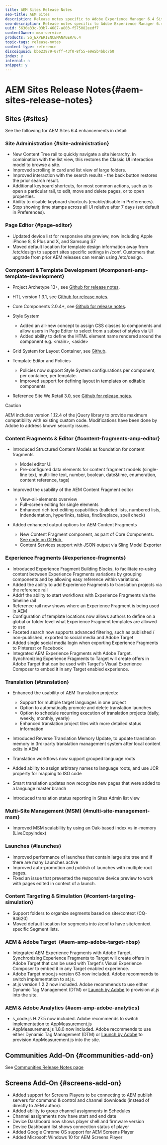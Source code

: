 ```yaml
---
title: AEM Sites Release Notes
seo-title: AEM Sites
description: Release notes specific to Adobe Experience Manager 6.4 Sites.
seo-description: Release notes specific to Adobe Experience Manager 6.4 Sites.
uuid: 5630a33c-03b7-4687-a803-f575082eedf7
contentOwner: msm-service
products: SG_EXPERIENCEMANAGER/6.4
topic-tags: release-notes
content-type: reference
discoiquuid: bb623979-07ff-43f0-8f55-e9e5b4bbc7b0
index: y
internal: n
snippet: y
---
```


# AEM Sites Release Notes{#aem-sites-release-notes}

## Sites {#sites}

See the following for AEM Sites 6.4 enhancements in detail:

### Site Administration {#site-administration}

* New Content Tree rail to quickly navigate a site hierarchy. In combination with the list view, this restores the Classic UI interaction model to browse a site.
* Improved scrolling in card and list view of large folders. 
* Improved interaction with the search results - the back button restores the prior search result.
* Additional keyboard shortcuts, for most common actions, such as to open a particular rail, to edit, move and delete pages, or to open properties.
* Ability to disable keyboard shortcuts (enable/disable in Preferences). 
* Stop showing time stamps across all UI relative after 7 days (set default in Preferences).

### Page Editor {#page-editor}

* Updated device list for responsive site preview, now including Apple iPhone 8, 8 Plus and X, and Samsung S7
* Moved default location for template design information away from /etc/design to support sites specific settings in /conf. Customers that upgrade from prior AEM releases can remain using /etc/design.

### Component &amp; Template Development {#component-amp-template-development}

* Project Archetype 13+, see [Github for release notes](https://github.com/Adobe-Marketing-Cloud/aem-project-archetype/releases).
* HTL version 1.3.1, see [Github for release notes](https://github.com/Adobe-Marketing-Cloud/htl-spec/releases/tag/1.3.1).
* Core Components 2.0.4+, see [Github for release notes](https://github.com/Adobe-Marketing-Cloud/aem-core-wcm-components/releases).
* Style System

    * Added an all-new concept to assign CSS classes to components and allow users in Page Editor to select from a subset of styles via UI
    * Added ability to define the HTML element name rendered around the component e.g. &lt;main&gt;, &lt;aside&gt;

* Grid System for Layout Container, see [Github](https://github.com/Adobe-Marketing-Cloud/aem-responsivegrid).
* Template Editor and Policies

    * Policies now support Style System configurations per component, per container, per template.  
    * Improved support for defining layout in templates on editable components

* Reference Site We.Retail 3.0, see [Github for release notes](https://github.com/Adobe-Marketing-Cloud/aem-sample-we-retail/releases).

>[!CAUTION]
>
>AEM includes version 1.12.4 of the jQuery library to provide maximum compatibility with existing custom code. Modifications have been done by Adobe to address known security issues.

### Content Fragments &amp; Editor {#content-fragments-amp-editor}

* Introduced Structured Content Models as foundation for content fragments

    * Model editor UI
    * Pre-configured data elements for content fragment models (single-line text, multi-line text, number, boolean, date&time, enumeration, content reference, tags)

* Improved the usability of the AEM Content Fragment editor

    * View-all-elements overview
    * Full-screen editing for single elements
    * Enhanced rich text editing capabilities (bulleted lists, numbered lists, indendentation, hyperlinks, tables, find&replace, spell check)

* Added enhanced output options for AEM Content Fragments

    * New Content Fragment component, as part of Core Components. [See code on GitHub.](https://github.com/Adobe-Marketing-Cloud/aem-core-wcm-components/tree/master/extension/contentfragment/content/src/content/jcr_root/apps/core/wcm/extension/components/contentfragment/v1/contentfragment)
    * Content Services support with JSON output via Sling Model Exporter

### Experience Fragments {#experience-fragments}

* Introduced Experience Fragment Building Blocks, to facilitate re-using content between Experience Fragments variations by grouping components and by allowing easy reference within variations.
* Added the ability to add Experience Fragments to translation projects via the reference rail
* Addrf the ability to start workflows with Experience Fragments via the timeline rail
* Reference rail now shows where an Experience Fragment is being used in AEM   
* Configuration of template locations now allows authors to define on a global or folder level what Experience Fragment templates are allowed to use
* Faceted search now supports advanced filtering, such as published / non-published, exported to social media and Adobe Target
* Added single social media login when exporting Experience Fragments to Pinterest or Facebook
* Integrated AEM Experience Fragments with Adobe Target. Synchronizing Experience Fragments to Target will create offers in Adobe Target that can be used with Target's Visual Experience Composer to embed it in any Target enabled experience.

### Translation {#translation}

* Enhanced the usability of AEM Translation projects:

    * Support for multiple target languages in one project
    * Option to automatically promote and delete translation launches
    * Option to schedule recurring execution of translation projects (daily, weekly, monthly, yearly)
    * Enhanced translation project tiles with more detailed status information

* Introduced Reverse Translation Memory Update, to update translation memory in 3rd-party translation management system after local content edits in AEM
* Translation workflows now support grouped language roots
* Added ability to assign arbitrary names to language roots, and use JCR property for mapping to ISO code
* Smart translation updates now recognize new pages that were added to a language master branch 
* Introduced translation status reporting in Sites Admin list view

### Multi-Site Management (MSM) {#multi-site-management-msm}

* Improved MSM scalability by using an Oak-based index vs in-memory (LiveCopyIndex)

### Launches {#launches}

* Improved performance of launches that contain large site tree and if there are many Launches active
* Improved auto-promotion and publish of launches with multiple root pages.
* Fixed an issue that prevented the responsive device preview to work with pages edited in context of a launch.

### Content Targeting & Simulation {#content-targeting-simulation}

* Support folders to organize segments based on site/context (CQ-94620)
* Moved default location for segments into /conf to have site/context specific Segment lists.

### AEM &amp; Adobe Target&nbsp; {#aem-amp-adobe-target-nbsp}

* Integrated AEM Experience Fragments with Adobe Target. Synchronizing Experience Fragments to Target will create offers in Adobe Target that can be used with Target's Visual Experience Composer to embed it in any Target enabled experience.
* Adobe Target mbox.js version 63 now included. Adobe recommends to switch implementation to at.js.
* at.js version 1.2.2 now included. Adobe recommends to use either Dynamic Tag Management (DTM) or [Launch by Adobe](https://www.adobe.com/enterprise/cloud-platform/launch.html) to provision at.js into the site.

### AEM &amp; Adobe Analytics {#aem-amp-adobe-analytics}

* s_code.js H.27.5 now included. Adobe recommends to switch implementation to AppMeasurement.js
* AppMeasurement.js 1.8.0 now included. Adobe recommends to use either Dynamic Tag Management (DTM) or [Launch by Adobe](https://www.adobe.com/enterprise/cloud-platform/launch.html) to provision AppMeasurement.js into the site.

## Communities Add-On {#communities-add-on}

See [Communities Release Notes page](../release-notes/communities-release-notes.md)

## Screens Add-On {#screens-add-on}

* Added support for Screens Players to be connecting to AEM publish servers for command & control and channel downloads (instead of directly to AEM author).
* Added ability to group channel assignments in Schedules
* Channel assignments now have start and end date
* Device Dashboard now shows player shell and firmware version
* Device Dashboard list shows connection status of player
* Added Google Chrome OS support for AEM Screens Player 
* Added Microsoft Windows 10 for AEM Screens Player

